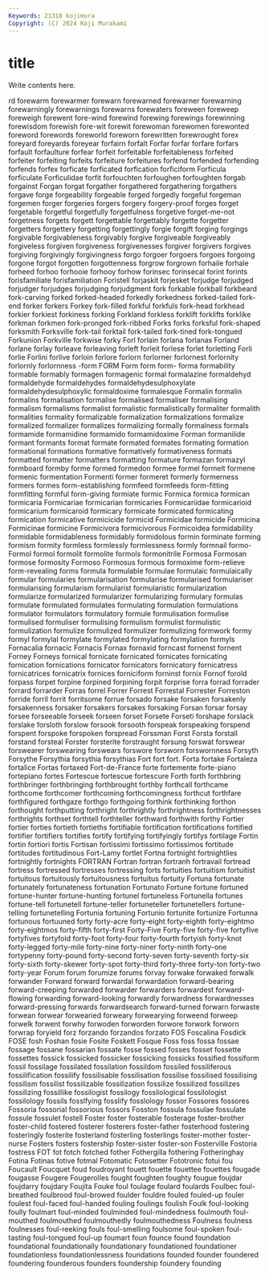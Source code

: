 ```yaml
---
Keywords: 21318 kojimura
Copyright: (C) 2024 Koji Murakami
---
```


# title

Write contents here.



rd forewarm forewarmer forewarn forewarned forewarner forewarning
forewarningly forewarnings forewarns forewaters foreween foreweep foreweigh forewent fore-wind forewind
forewing forewings forewinning forewisdom forewish fore-wit forewit forewoman forewomen forewonted
foreword forewords foreworld foreworn forewritten forewrought forex foreyard foreyards foreyear
forfairn forfalt Forfar forfar forfare forfars forfault forfaulture forfear forfeit
forfeitable forfeitableness forfeited forfeiter forfeiting forfeits forfeiture forfeitures forfend forfended
forfending forfends forfex forficate forficated forfication forficiform Forficula forficulate Forficulidae
forfit forfouchten forfoughen forfoughten forgab forgainst Forgan forgat forgather forgathered
forgathering forgathers forgave forge forgeability forgeable forged forgedly forgeful forgeman
forgemen forger forgeries forgers forgery forgery-proof forges forget forgetable forgetful
forgetfully forgetfulness forgetive forget-me-not forgetness forgets forgett forgettable forgettably forgette
forgetter forgetters forgettery forgetting forgettingly forgie forgift forging forgings forgivable
forgivableness forgivably forgive forgiveable forgiveably forgiveless forgiven forgiveness forgivenesses forgiver
forgivers forgives forgiving forgivingly forgivingness forgo forgoer forgoers forgoes forgoing
forgone forgot forgotten forgottenness forgrow forgrown forhaile forhale forheed forhoo
forhooie forhooy forhow forinsec forinsecal forint forints forisfamiliate forisfamiliation Foristell
forjaskit forjesket forjudge forjudged forjudger forjudges forjudging forjudgment fork forkable
forkball forkbeard fork-carving forked forked-headed forkedly forkedness forked-tailed fork-end forker
forkers Forkey fork-filled forkful forkfuls fork-head forkhead forkier forkiest forkiness
forking Forkland forkless forklift forklifts forklike forkman forkmen fork-pronged fork-ribbed
Forks forks forksful fork-shaped forksmith Forksville fork-tail forktail fork-tailed fork-tined
fork-tongued Forkunion Forkville forkwise forky Forl forlain forlana forlanas Forland
forlane forlay forleave forleaving forleft forleit forlese forlet forletting Forli
forlie Forlini forlive forloin forlore forlorn forlorner forlornest forlornity forlornly
forlornness -form FORM Form form form- forma formability formable formably
formagen formagenic formal formalazine formaldehyd formaldehyde formaldehydes formaldehydesulphoxylate formaldehydesulphoxylic formaldoxime
formalesque Formalin formalin formalins formalisation formalise formalised formaliser formalising formalism
formalisms formalist formalistic formalistically formaliter formalith formalities formality formalizable formalization
formalizations formalize formalized formalizer formalizes formalizing formally formalness formals formamide
formamidine formamido formamidoxime Forman formanilide formant formants format formate formated
formates formating formation formational formations formative formatively formativeness formats formatted
formatter formatters formatting formature formazan formazyl formboard formby forme formed
formedon formee formel formelt formene formenic formentation Formenti former formeret
formerly formerness formers formes form-establishing formfeed formfeeds form-fitting formfitting formful
form-giving formiate formic Formica formica formican formicaria Formicariae formicarian formicaries
Formicariidae formicarioid formicarium formicaroid formicary formicate formicated formicating formication formicative
formicicide formicid Formicidae formicide Formicina Formicinae formicine Formicivora formicivorous Formicoidea
formidability formidable formidableness formidably formidolous formin forminate forming formism formity
formless formlessly formlessness formly formnail formo- Formol formol formolit formolite
formols formonitrile Formosa Formosan formose formosity Formoso Formosus formous formoxime
form-relieve form-revealing forms formula formulable formulae formulaic formulaically formular formularies
formularisation formularise formularised formulariser formularising formularism formularist formularistic formularization formularize
formularized formularizer formularizing formulary formulas formulate formulated formulates formulating formulation
formulations formulator formulators formulatory formule formulisation formulise formulised formuliser formulising
formulism formulist formulistic formulization formulize formulized formulizer formulizing formwork formy
formyl formylal formylate formylated formylating formylation formyls Fornacalia fornacic Fornacis
Fornax fornaxid forncast fornenst fornent Forney Forneys fornical fornicate fornicated
fornicates fornicating fornication fornications fornicator fornicators fornicatory fornicatress fornicatrices fornicatrix
fornices forniciform forninst fornix Fornof forold forpass forpet forpine forpined
forpining forpit forprise forra forrad forrader forrard forrarder Forras forrel
Forrer Forrest Forrestal Forrester Forreston forride forril forrit forritsome forrue
forsado forsake forsaken forsakenly forsakenness forsaker forsakers forsakes forsaking Forsan
forsar forsay forsee forseeable forseek forseen forset Forsete Forseti forshape
forslack forslake forsloth forslow forsook forsooth forspeak forspeaking forspend forspent
forspoke forspoken forspread Forssman Forst Forsta forstall forstand forsteal Forster
forsterite forstraught forsung forswat forswear forswearer forswearing forswears forswore forsworn
forswornness Forsyth Forsythe Forsythia forsythia forsythias Fort fort fort. Forta
fortake Fortaleza fortalice Fortas fortaxed Fort-de-France forte fortemente forte-piano fortepiano
fortes Fortescue fortescue fortescure Forth forth forthbring forthbringer forthbringing forthbrought
forthby forthcall forthcame forthcome forthcomer forthcoming forthcomingness forthcut forthfare forthfigured
forthgaze forthgo forthgoing forthink forthinking forthon forthought forthputting forthright forthrightly
forthrightness forthrightnesses forthrights forthset forthtell forthteller forthward forthwith forthy Fortier
fortier forties fortieth fortieths fortifiable fortification fortifications fortified fortifier fortifiers
fortifies fortify fortifying fortifyingly fortifys fortilage Fortin fortin fortiori fortis
Fortisan fortissimi fortissimo fortissimos fortitude fortitudes fortitudinous Fort-Lamy fortlet Fortna
fortnight fortnightlies fortnightly fortnights FORTRAN Fortran fortran fortranh fortravail fortread
fortress fortressed fortresses fortressing forts fortuities fortuitism fortuitist fortuitous fortuitously
fortuitousness fortuitus fortuity Fortuna fortunate fortunately fortunateness fortunation Fortunato Fortune
fortune fortuned fortune-hunter fortune-hunting fortunel fortuneless Fortunella fortunes fortune-tell fortunetell
fortune-teller fortuneteller fortunetellers fortune-telling fortunetelling Fortunia fortuning Fortunio fortunite fortunize
Fortunna fortunous fortuuned forty forty-acre forty-eight forty-eighth forty-eightmo forty-eightmos forty-fifth
forty-first Forty-Five Forty-five forty-five fortyfive fortyfives fortyfold forty-foot forty-four forty-fourth
fortyish forty-knot forty-legged forty-mile forty-nine forty-niner forty-ninth forty-one fortypenny forty-pound
forty-second forty-seven forty-seventh forty-six forty-sixth forty-skewer forty-spot forty-third forty-three forty-ton
forty-two forty-year Forum forum forumize forums forvay forwake forwaked forwalk
forwander Forward forward forwardal forwardation forward-bearing forward-creeping forwarded forwarder forwarders
forwardest forward-flowing forwarding forward-looking forwardly forwardness forwardnesses forward-pressing forwards forwardsearch
forward-turned forwarn forwaste forwean forwear forwearied forweary forwearying forweend forweep
forwelk forwent forwhy forwoden forworden forwore forwork forworn forwrap foryield
forz forzando forzandos forzato FOS Foscalina Fosdick FOSE fosh Foshan
fosie Fosite Foskett Fosque Foss foss fossa fossae fossage fossane
fossarian fossate fosse fossed fosses fosset fossette fossettes fossick fossicked
fossicker fossicking fossicks fossified fossiform fossil fossilage fossilated fossilation fossildom
fossiled fossiliferous fossilification fossilify fossilisable fossilisation fossilise fossilised fossilising fossilism
fossilist fossilizable fossilization fossilize fossilized fossilizes fossilizing fossillike fossilogist fossilogy
fossilological fossilologist fossilology fossils fosslfying fosslify fosslology fossor Fossores fossores
Fossoria fossorial fossorious fossors Fosston fossula fossulae fossulate fossule fossulet
fostell Foster foster fosterable fosterage foster-brother foster-child fostered fosterer fosterers
foster-father fosterhood fostering fosteringly fosterite fosterland fosterling fosterlings foster-mother foster-nurse
Fosters fosters fostership foster-sister foster-son Fosterville Fostoria fostress FOT fot
fotch fotched fother Fothergilla fothering Fotheringhay Fotina Fotinas fotive fotmal
Fotomatic Fotosetter Fototronic fotui fou Foucault Foucquet foud foudroyant fouett
fouette fouettee fouettes fougade fougasse Fougere Fougerolles fought foughten foughty
fougue foujdar foujdarry foujdary Foujita Fouke foul foulage foulard foulards
Foulbec foul-breathed foulbrood foul-browed foulder fouldre fouled fouled-up fouler foulest
foul-faced foul-handed fouling foulings foulish Foulk foul-looking foully foulmart foul-minded
foulminded foul-mindedness foulmouth foul-mouthed foulmouthed foulmouthedly foulmouthedness Foulness foulness foulnesses
foul-reeking fouls foul-smelling foulsome foul-spoken foul-tasting foul-tongued foul-up foumart foun
founce found foundation foundational foundationally foundationary foundationed foundationer foundationless foundationlessness
foundations founded founder foundered foundering founderous founders foundership foundery founding
